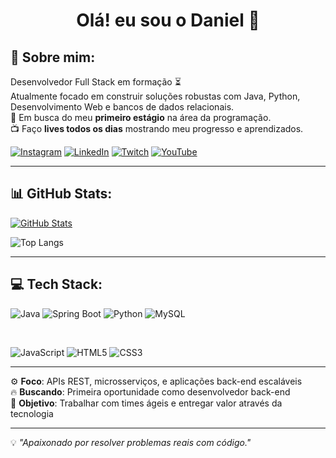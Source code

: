 <h1 align="center">Olá! eu sou o Daniel 👋</h1>

## 📌 Sobre mim:

Desenvolvedor Full Stack em formação ⏳  
Atualmente focado em construir soluções robustas com Java, Python, Desenvolvimento Web e bancos de dados relacionais.  
🎯 Em busca do meu **primeiro estágio** na área da programação.  
📺 Faço **lives todos os dias** mostrando meu progresso e aprendizados.

[![Instagram](https://img.shields.io/badge/Instagram-E4405F?style=for-the-badge&logo=instagram&logoColor=white)](https://www.instagram.com/dvmacedo_/)
[![LinkedIn](https://img.shields.io/badge/LinkedIn-0A66C2?style=for-the-badge&logo=linkedin&logoColor=white)](https://www.linkedin.com/in/dv-dev1/)
[![Twitch](https://img.shields.io/badge/Twitch-9146FF?style=for-the-badge&logo=twitch&logoColor=white)](https://www.twitch.tv/dvdev_)
[![YouTube](https://img.shields.io/badge/YouTube-FF0000?style=for-the-badge&logo=youtube&logoColor=white)](https://www.youtube.com//@dv-dev1)


---

## 📊 GitHub Stats:

[![GitHub Stats](https://github-readme-stats.vercel.app/api?username=dv-dev1&show_icons=true&theme=github_dark)](https://github.com/dv-dev1)

![Top Langs](https://github-readme-stats.vercel.app/api/top-langs/?username=dv-dev1&layout=compact&theme=github_dark)

---

## 💻 Tech Stack:

![Java](https://img.shields.io/badge/Java-F89820?style=for-the-badge&logo=java&logoColor=white)
![Spring Boot](https://img.shields.io/badge/Spring_Boot-6DB33F?style=for-the-badge&logo=spring-boot&logoColor=white)
![Python](https://img.shields.io/badge/Python-3776AB?style=for-the-badge&logo=python&logoColor=white)
![MySQL](https://img.shields.io/badge/MySQL-00758F?style=for-the-badge&logo=mysql&logoColor=white)

<br>

![JavaScript](https://img.shields.io/badge/JavaScript-F7DF1E?style=for-the-badge&logo=javascript&logoColor=black)
![HTML5](https://img.shields.io/badge/HTML5-E34F26?style=for-the-badge&logo=html5&logoColor=white)
![CSS3](https://img.shields.io/badge/CSS3-1572B6?style=for-the-badge&logo=css3&logoColor=white)

---

⚙️ **Foco**: APIs REST, microsserviços, e aplicações back-end escaláveis  
🔥 **Buscando**: Primeira oportunidade como desenvolvedor back-end  
🚀 **Objetivo**: Trabalhar com times ágeis e entregar valor através da tecnologia

---

💡 _"Apaixonado por resolver problemas reais com código."_
